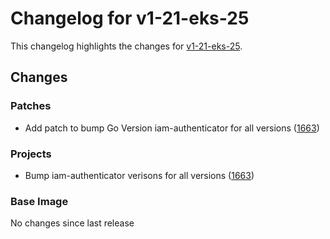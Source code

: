 # Changelog for v1-21-eks-25

This changelog highlights the changes for [v1-21-eks-25](https://github.com/aws/eks-distro/tree/v1-21-eks-25).

## Changes

### Patches
* Add patch to bump Go Version iam-authenticator for all versions ([1663](https://github.com/aws/eks-distro/pull/1663))

### Projects
* Bump iam-authenticator verisons for all versions ([1663](https://github.com/aws/eks-distro/pull/1663))

### Base Image
No changes since last release

